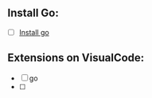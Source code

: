 

## Install Go:
- [ ] [Install go](https://go.dev/doc/install)


## Extensions on VisualCode:
- [ ] go
- [ ] 